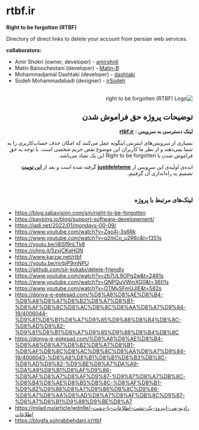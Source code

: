 # rtbf.ir
**Right to be forgotten (RTBF)**

Directory of direct links to delete your account from persian web services.


**collaborators:**
- Amir Shokri (owner, developer) - [amirshnll](https://github.com/amirshnll)
- Matin Baloochestani (developer) - [Matin-B](https://github.com/Matin-B)
- Mohammadjamal Dashtaki (developer) - [dashtaki](https://github.com/dashtaki)
- Sodeh Mohammadabadi (designer) - [irSodeh](https://github.com/irSodeh)

<br />

<div dir="rtl">

<img src="https://raw.githubusercontent.com/amirshnll/rtbf.ir/main/logo-readme.png" alt="right to be forgotten (RTBF) Logo" title="right to be forgotten (RTBF) Logo" />
  
## توضیحات پروژه حق فراموش شدن

<p><strong>لینک دسترسی به سرویس : <a href="https://rtbf.ir" title="rtbf.ir">rtbf.ir</a></strong></p>
<p>بسیاری از سرویس‌های اینترنتی اینگونه عمل می‌کنند که امکان حذف حساب‌کاربری را به شما نمی‌دهند و از نظر ما کاربران این موضوع نقض حریم شخصی است. با توجه به حق فراموش شدن یا Right to be forgotten این یک تضاد می‌باشد.</p>
<p>ایده‌ی اولیه‌ی این سرویس از  <strong><a target="_blank" href="https://backgroundchecks.org/justdeleteme/" title="justdeleteme">justdeleteme</a></strong> گرفته شده است و بعد از  <strong><a target="_blank" href="https://twitter.com/nima/status/1398335801042386947">این توییت</a></strong> تصمیم به راه‌اندازی آن گرفتیم.</p>
  
<br />

 ### لینک‌های مرتبط با پروژه
  
  
</div>

- https://blog.sabavision.com/sm/right-to-be-forgotten
- https://payping.io/blog/support-software-developement/
- https://jadi.net/2022/01/mondays-00-09/
- https://www.youtube.com/watch?v=Zqo4j-3s6Rk
- https://www.youtube.com/watch?v=q2mCo_u2R6c&t=1351s
- https://youtu.be/i8lSf9nLTk8
- https://chng.it/5zxjCKqHGN
- https://www.karzar.net/rtbf
- https://youtu.be/nirbjP9mNPU
- https://github.com/sir-kokabi/delete-friendly
- https://www.youtube.com/watch?v=zb7UL9OPg2w&t=2481s
- https://www.youtube.com/watch?v=QNPQuVWmXG0&t=3601s
- https://www.youtube.com/watch?v=OTMvSFmUJIE&t=582s
- https://donya-e-eqtesad.com/%D8%A8%D8%AE%D8%B4-%D8%A8%D8%A7%D8%B2%D8%A7%D8%B1-%D8%AF%DB%8C%D8%AC%DB%8C%D8%AA%D8%A7%D9%84-19/4006044-%D9%81%D8%B1%D8%A7%D9%85%D9%88%D8%B4%DB%8C-%D8%AD%D9%82-%D9%81%D8%B1%D8%A7%D9%85%D9%88%D8%B4%DB%8C
- https://donya-e-eqtesad.com/%D8%A8%D8%AE%D8%B4-%D8%A8%D8%A7%D8%B2%D8%A7%D8%B1-%D8%AF%DB%8C%D8%AC%DB%8C%D8%AA%D8%A7%D9%84-19/4006043-%D8%A8%D8%B1%D8%B1%D8%B3%DB%8C-%D8%AD%D9%82-%D9%BE%D8%A7%DA%A9-%DA%A9%D8%B1%D8%AF%D9%86-%D8%AF%D8%A7%D8%AF%D9%87-%D9%87%D8%A7%DB%8C-%D8%B4%D8%AE%D8%B5%DB%8C-%D8%AF%D8%B1-%D9%82%D9%88%D8%A7%D9%86%DB%8C%D9%86-%D8%A7%D8%AA%D8%AD%D8%A7%D8%AF%DB%8C%D9%87-%D8%A7%D8%B1%D9%88%D9%BE%D8%A7
- https://milad.nu/article/wdn9e/رادیو-می-اپیزود-یک-نشت-اطلاعات-یا-دشت-اطلاعات
- https://blogfa.sohrabbehdani.ir/rtbf
